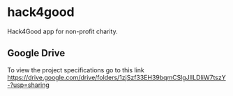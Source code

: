 # hack4good
Hack4Good app for non-profit charity.

## Google Drive
To view the project specifications go to this link
https://drive.google.com/drive/folders/1zjSzf33EH39bqmCSlgJIlLDIiW7tszY-?usp=sharing